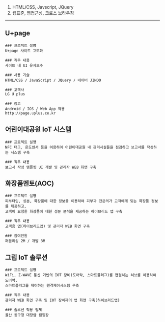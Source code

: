 1. HTML/CSS, Javscript, JQuery
2. 웹표준, 웹접근성, 크로스 브라우징
----------------------------------------------

## U+page
```
### 프로젝트 설명
U+page 사이트 고도화

### 직무 내용
사이트 내 UI 유지보수

### 사용 기술 
HTML/CSS / JavaScript / JQuery / 네이버 JINDO

### 고객사
LG U plus

### 참고
Android / IOS / Web App 적용
http://page.uplus.co.kr
```

## 어린이대공원 IoT 시스템
```
### 프로젝트 설명
NFC 태그, 온도센서 등을 이용하여 어린이대공원 내 관리시설들을 점검하고 보고서를 작성하는 시스템 구축

### 직무 내용
보고서 작성 템플릿 UI 개발 및 관리자 WEB 화면 구축
```

## 화장품멘토(AOC)
```
### 프로젝트 설명
피부타입, 성분, 화장품에 대한 정보를 이용하여 피부과 전문의가 고객에게 맞는 화장품 정보를 제공하고, 
고객이 요청한 화장품에 대한 성분 분석을 제공하는 하이브리드 앱 구축

### 직무 내용
고객용 앱(하이브리드앱) 및 관리자 WEB 화면 구축

### 참여인원
퍼블리싱 2M / 개발 3M
```

## 그립 IoT 솔루션
```
### 프로젝트 설명
WiFi, Z-WAVE 통신 기반의 IOT 장비(도어락, 스마트플러그)를 연결하는 허브를 이용하여 도어락, 
스마트플러그를 제어하는 원격제어시스템 구축

### 직무 내용
관리자 WEB 화면 구축 및 IOT 장비제어 앱 화면 구축(하이브리드앱)

### 솔루션 적용 업체
울산 동구청 대왕암 캠핑장
```
